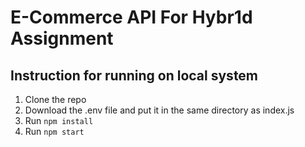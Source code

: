 # E-Commerce API For Hybr1d Assignment  
## Instruction for running on local system   
1. Clone the repo  
2. Download the .env file and put it in the same directory as index.js  
3. Run `npm install`  
4. Run `npm start`